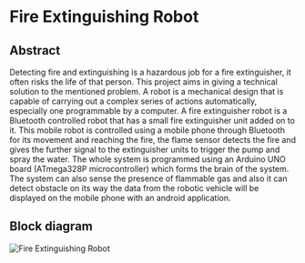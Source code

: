 # Fire Extinguishing Robot
## Abstract
Detecting fire and extinguishing is a hazardous job for a fire extinguisher, it often risks the life of that person. This project aims in giving a technical solution to the mentioned problem. A robot is a mechanical design that is capable of carrying out a complex series of actions automatically, especially one programmable by a computer. A fire extinguisher robot is a Bluetooth controlled robot that has a small fire extinguisher unit added on to it. This mobile robot is controlled using a mobile phone through Bluetooth for its movement and reaching the fire, the flame sensor detects the fire and gives the further signal to the extinguisher units to trigger the pump and spray the water. The whole system is programmed using an Arduino UNO board (ATmega328P microcontroller) which forms the brain of the system. The system can also sense the presence of flammable gas and also it can detect obstacle on its way the data from the robotic vehicle will be displayed on the mobile phone with an android application. 
## Block diagram
![Fire Extinguishing Robot](https://user-images.githubusercontent.com/109785046/216273487-c2fadca1-07c8-4833-a415-186d67d280ad.png)

